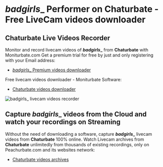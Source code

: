 # _badgirls__ Performer on Chaturbate - Free LiveCam videos downloader

## Chaturbate Live Videos Recorder

Monitor and record livecam videos of **_badgirls__** from **Chaturbate** with Moniturbate.com
Get a premium trial for free by just and only registering with your Email address:
* [_badgirls__ Premium videos downloader](https://moniturbate.com/request-demo-licence-key.html)

Free livecam videos downloader - Moniturbate Software:
* [Chaturbate videos downloader](https://moniturbate.com/moniturbate-download-software.html)

![_badgirls__ livecam videos recorder](https://peachurnet.com/templates/moniturbate-software.png)


## Capture _badgirls__ videos from the Cloud and watch your recordings on Streaming

Without the need of downloading a software, capture **_badgirls__** livecam videos from **Chaturbate** 100% online.
Watch Livecam archives from **Chaturbate** unlimitedly from thousands of existing recordings, only on Peachurbate.com and its websites network:
* [Chaturbate videos archives](https://peachurnet.com/)